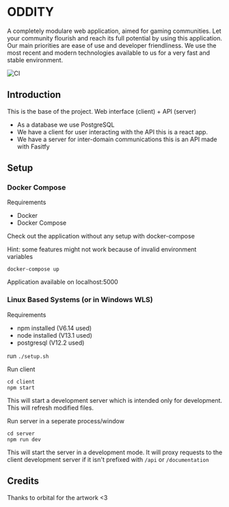 # ODDITY

A completely modulare web application, aimed for gaming communities. Let your community flourish and reach its full potential by using this application. Our main priorities are ease of use and developer friendliness. We use the most recent and modern technologies available to us for a very fast and stable environment.

![CI](https://github.com/OddityServers/oddity/workflows/CI/badge.svg)

## Introduction

This is the base of the project. Web interface (client) + API (server)

- As a database we use PostgreSQL
- We have a client for user interacting with the API this is a react app.
- We have a server for inter-domain communications this is an API made with Fasitfy

## Setup

### Docker Compose

Requirements

- Docker
- Docker Compose

Check out the application without any setup with docker-compose

Hint: some features might not work because of invalid environment variables

```
docker-compose up
```

Application available on localhost:5000

### Linux Based Systems (or in Windows WLS)

Requirements

- npm installed (V6.14 used)
- node installed (V13.1 used)
- postgresql (V12.2 used)

run `./setup.sh`

Run client

```
cd client
npm start
```

This will start a development server which is intended only for development.
This will refresh modified files.

Run server in a seperate process/window

```
cd server
npm run dev
```

This will start the server in a development mode. It will proxy requests to the client development server if it isn't prefixed with `/api` or `/documentation`

## Credits

Thanks to orbital for the artwork <3
